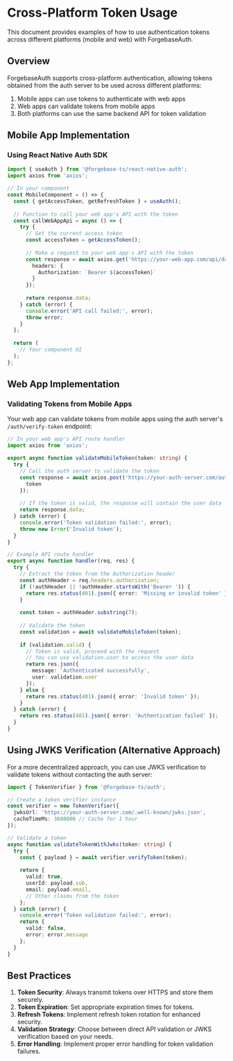 # Cross-Platform Token Usage

This document provides examples of how to use authentication tokens across different platforms (mobile and web) with ForgebaseAuth.

## Overview

ForgebaseAuth supports cross-platform authentication, allowing tokens obtained from the auth server to be used across different platforms:

1. Mobile apps can use tokens to authenticate with web apps
2. Web apps can validate tokens from mobile apps
3. Both platforms can use the same backend API for token validation

## Mobile App Implementation

### Using React Native Auth SDK

```typescript
import { useAuth } from '@forgebase-ts/react-native-auth';
import axios from 'axios';

// In your component
const MobileComponent = () => {
  const { getAccessToken, getRefreshToken } = useAuth();
  
  // Function to call your web app's API with the token
  const callWebAppApi = async () => {
    try {
      // Get the current access token
      const accessToken = getAccessToken();
      
      // Make a request to your web app's API with the token
      const response = await axios.get('https://your-web-app.com/api/data', {
        headers: {
          Authorization: `Bearer ${accessToken}`
        }
      });
      
      return response.data;
    } catch (error) {
      console.error('API call failed:', error);
      throw error;
    }
  };
  
  return (
    // Your component UI
  );
};
```

## Web App Implementation

### Validating Tokens from Mobile Apps

Your web app can validate tokens from mobile apps using the auth server's `/auth/verify-token` endpoint:

```typescript
// In your web app's API route handler
import axios from 'axios';

export async function validateMobileToken(token: string) {
  try {
    // Call the auth server to validate the token
    const response = await axios.post('https://your-auth-server.com/auth/verify-token', {
      token
    });
    
    // If the token is valid, the response will contain the user data
    return response.data;
  } catch (error) {
    console.error('Token validation failed:', error);
    throw new Error('Invalid token');
  }
}

// Example API route handler
export async function handler(req, res) {
  try {
    // Extract the token from the Authorization header
    const authHeader = req.headers.authorization;
    if (!authHeader || !authHeader.startsWith('Bearer ')) {
      return res.status(401).json({ error: 'Missing or invalid token' });
    }
    
    const token = authHeader.substring(7);
    
    // Validate the token
    const validation = await validateMobileToken(token);
    
    if (validation.valid) {
      // Token is valid, proceed with the request
      // You can use validation.user to access the user data
      return res.json({
        message: 'Authenticated successfully',
        user: validation.user
      });
    } else {
      return res.status(401).json({ error: 'Invalid token' });
    }
  } catch (error) {
    return res.status(401).json({ error: 'Authentication failed' });
  }
}
```

## Using JWKS Verification (Alternative Approach)

For a more decentralized approach, you can use JWKS verification to validate tokens without contacting the auth server:

```typescript
import { TokenVerifier } from '@forgebase-ts/auth';

// Create a token verifier instance
const verifier = new TokenVerifier({
  jwksUrl: 'https://your-auth-server.com/.well-known/jwks.json',
  cacheTimeMs: 3600000 // Cache for 1 hour
});

// Validate a token
async function validateTokenWithJwks(token: string) {
  try {
    const { payload } = await verifier.verifyToken(token);
    
    return {
      valid: true,
      userId: payload.sub,
      email: payload.email,
      // Other claims from the token
    };
  } catch (error) {
    console.error('Token validation failed:', error);
    return {
      valid: false,
      error: error.message
    };
  }
}
```

## Best Practices

1. **Token Security**: Always transmit tokens over HTTPS and store them securely.
2. **Token Expiration**: Set appropriate expiration times for tokens.
3. **Refresh Tokens**: Implement refresh token rotation for enhanced security.
4. **Validation Strategy**: Choose between direct API validation or JWKS verification based on your needs.
5. **Error Handling**: Implement proper error handling for token validation failures.

